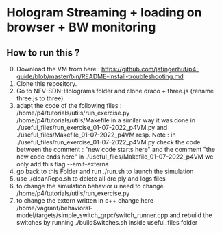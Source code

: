# Hologram Streaming + loading on browser + BW monitoring

## How to run this ?
0. Download the VM from here : https://github.com/jafingerhut/p4-guide/blob/master/bin/README-install-troubleshooting.md
1. Clone this repository.
2. Go to NFV-SDN-Holograms folder and clone draco + three.js (rename three.js to three)
3. adapt the code of the following files :
/home/p4/tutorials/utils/run_exercise.py
/home/p4/tutorials/utils/Makefile
in a similar way it was done in ./useful_files/run_exercise_01-07-2022_p4VM.py and ./useful_files/Makefile_01-07-2022_p4VM resp.
Note :
in ./useful_files/run_exercise_01-07-2022_p4VM.py check the code between the comment : "new code starts here" and the comment "the new code ends here"
in ./useful_files/Makefile_01-07-2022_p4VM we only add this flag --emit-externs
4. go back to this Folder and run ./run.sh to launch the simulation
5. use ./cleanRepo.sh to delete all drc ply and logs files
6. to change the simulation behavior u need to change /home/p4/tutorials/utils/run_exercise.py
7. to change the extern written in c++ change here /home/vagrant/behavioral-model/targets/simple_switch_grpc/switch_runner.cpp and rebuild the switches by running ./buildSwitches.sh inside useful_files folder
